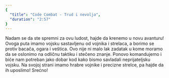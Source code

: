 ```yaml
---
{
  "title": "Code Combat - Trud i nevolja",
  "duration": "2:57"
}
---
```


Nadam se da ste spremni za ovu ludost, hajde da krenemo u novu avanturu! Ovoga puta imamo vojsku sastavljenu od vojnika i strelaca, a borimo se protiv bacača, ogara i veštica. Ovo nije ni malo lak zadatak u kome moramo da se oslonimo na odličnu taktiku i stečeno znanje. Ponovo komandujemo i biće nam potreban jako dobar kod kako bismo savladali neprijateljsku vojsku. Na svojoj strani imamo hrabre vojnike i precizne strelce, pa hajde da ih uposlimo! Srećno!


